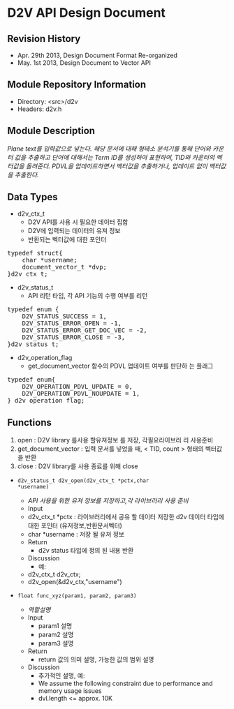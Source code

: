D2V API Design Document
=======================

Revision History
----------------
- Apr. 29th 2013, Design Document Format Re-organized
- May. 1st 2013, Design Document to Vector API


Module Repository Information
-----------------------------
- Directory: &lt;src&gt;/d2v
- Headers: d2v.h


Module Description
------------------
<i>Plane text를 입력값으로 넣는다. 해당 문서에 대해 형태소 분석기를 통해 단어와 카운터 값을 추출하고 단어에 대해서는 Term ID를 생성하여 표현하여, TID와 카운터의 벡터값을 돌려준다. PDVL을 업데이트하면서 벡터값을 추출하거나, 업데이트 없이 벡터값을 추출한다.</i>

Data Types
----------
- d2v_ctx_t
	- D2V API를 사용 시 필요한 데이터 집합
	- D2V에 입력되는 데이터의 유져 정보
	- 반환되는 벡터값에 대한 포인터

<pre>
typedef struct{
	char *username;
	document_vector_t *dvp;
}d2v_ctx_t;
</pre>

- d2v_status_t
	- API 리턴 타입,  각 API 기능의 수행 여부를 리턴

<pre>
typedef enum {
	D2V_STATUS_SUCCESS = 1,
	D2V_STATUS_ERROR_OPEN = -1,
	D2V_STATUS_ERROR_GET_DOC_VEC = -2,
	D2V_STATUS_ERROR_CLOSE = -3,
}d2v_status_t;
</pre>

- d2v_operation_flag
	- get_document_vector 함수의 PDVL 업데이트 여부를 판단하 는 플래그

<pre>
typedef enum{
	D2V_OPERATION_PDVL_UPDATE = 0,
	D2V_OPERATION_PDVL_NOUPDATE = 1,
} d2v_operation_flag;
</pre>


Functions
---------

1. open : D2V library 를사용 할유져정보 를 저장,  각필요라이브러 리 사용준비
2. get_document_vector : 입력 문서를 넣었을 때, < TID, count > 형태의 벡터값을 반환
3. close : D2V library를 사용 종료를 위해 close

- <code>d2v_status_t d2v_open(d2v_ctx_t *pctx,char *username)</code>
    - <i>API 사용을 위한 유져 정보를 저장하고,각 라이브러리 사용 준비</i>
    - Input
	- d2v_ctx_t *pctx : 라이브러리에서 공유 할 데이터 저장한 d2v 데이터 타입에 대한 포인터 (유저정보,반환문서벡터)
	- char *username : 저장 될 유져 정보
    - Return
    	- d2v status 타입에 정의 된 내용 반환
    - Discussion
    	-  예:
	- d2v_ctx_t d2v_ctx;
	- d2v_open(&d2v_ctx,"username")

- <code>float func_xyz(param1, param2, param3)</code>
    - <i>역할설명</i>
    - Input
        - param1 설명
        - param2 설명
        - param3 설명
    - Return
        - return 값의 의미 설명, 가능한 값의 범위 설명
    - Discussion
        - 추가적인 설명, 예:
        - We assume the following constraint due to performance and memory usage issues 
        - dvl.length <= approx. 10K 

